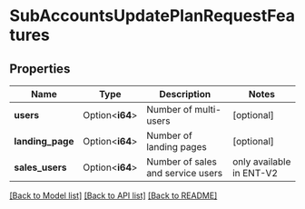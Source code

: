 # SubAccountsUpdatePlanRequestFeatures

## Properties

Name | Type | Description | Notes
------------ | ------------- | ------------- | -------------
**users** | Option<**i64**> | Number of multi-users | [optional]
**landing_page** | Option<**i64**> | Number of landing pages | [optional]
**sales_users** | Option<**i64**> | Number of sales and service users | only available in ENT-V2 | [optional]

[[Back to Model list]](../README.md#documentation-for-models) [[Back to API list]](../README.md#documentation-for-api-endpoints) [[Back to README]](../README.md)


